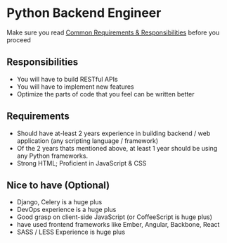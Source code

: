 # Python Backend Engineer

Make sure you read [Common Requirements & Responsibilities](https://github.com/appknox/careers#common-requirements--responsibilities) before you proceed


## Responsibilities

* You will have to build RESTful APIs
* You will have to implement new features
* Optimize the parts of code that you feel can be written better


## Requirements

* Should have at-least 2 years experience in building backend / web application (any scripting language / framework)
* Of the 2 years thats mentioned above, at least 1 year should be using any Python frameworks.
* Strong HTML; Proficient in JavaScript & CSS


## Nice to have (Optional)

* Django, Celery is a huge plus
* DevOps experience is a huge plus
* Good grasp on client-side JavaScript (or CoffeeScript is huge plus)
* have used frontend frameworks like Ember, Angular, Backbone, React
* SASS / LESS Experience is huge plus
